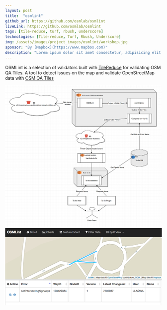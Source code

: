 ```yaml
---
layout: post
title:  "osmlint"
github_url: https://github.com/osmlab/osmlint
liveLink: https://github.com/osmlab/osmlint
tags: [tile-reduce, turf, rbush, underscore]
technologies: [Tile-reduce, Turf, Rbush, Underscore]
img: /assets/images/project_images/osmlint/workshop.jpg
sponsor: "By [Mapbox](https://www.mapbox.com)"
description: "Lorem ipsum dolor sit amet consectetur, adipisicing elit. Ullam sequi voluptatum excepturi amet harum beatae cum quibusdam laudantium, labore nemo, minima quisquam tempora veritatis aliquam reiciendis atque iste at aut? "
---
```

OSMLint is a selection of validators built with [TileReduce](https://github.com/mapbox/tile-reduce)  for validating OSM QA Tiles.
A tool to detect issues on the map and validate OpenStreetMap data with [OSM QA Tiles](http://osmlab.github.io/osm-qa-tiles/)

![](/assets/images/project_images/osmlint/infraestructure.png)
![](/assets/images/project_images/osmlint/clients.png)
